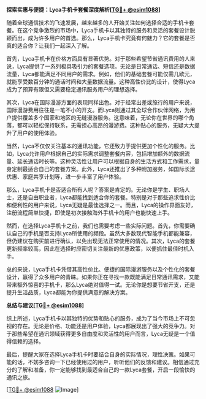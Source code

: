 **探索实惠与便捷：Lyca手机卡套餐深度解析[[TG💪+ @esim1088](https://t.me/s/esim1088)]**

随着全球通信技术的飞速发展，越来越多的人开始关注如何选择合适的手机卡套餐。在这个竞争激烈的市场中，Lyca手机卡以其独特的服务和灵活的套餐设计脱颖而出，成为许多用户的首选。那么，Lyca手机卡究竟有何魅力？它的套餐是否真的适合你？让我们一起深入了解。

首先，Lyca手机卡在价格方面具有显著优势。对于那些希望节省通讯费用的人来说，Lyca提供了一系列极具吸引力的套餐选项。无论是日常通话、短信还是数据流量，Lyca都能满足不同用户的需求。例如，他们的基础套餐可能仅需几欧元，就能享受数百分钟的通话时间和大量数据流量。这种高性价比的设计，使得Lyca成为了预算有限但又需要稳定通讯服务用户的理想选择。

其次，Lyca在国际漫游方面的表现同样出色。对于经常出差或旅行的用户来说，国际漫游费用往往是一笔不小的开支。而Lyca则通过其全球合作伙伴网络，为用户提供覆盖多个国家和地区的无缝漫游服务。这意味着，无论你在世界的哪个角落，都可以轻松保持联系，无需担心高昂的漫游费。这种贴心的服务，无疑大大提升了用户的使用体验。

当然，Lyca不仅仅关注基本的通讯功能，它还致力于提供更加个性化的服务。比如，Lyca允许用户根据自己的实际需求调整套餐内容，包括增加额外的数据流量、延长通话时长等。这种灵活性让用户可以根据自身的生活方式和工作需求，量身定制最适合自己的套餐方案。此外，Lyca还推出了多种附加服务，如国际长途优惠、家庭共享计划等，进一步丰富了用户体验。

那么，Lyca手机卡是否适合所有人呢？答案是肯定的。无论你是学生、职场人士，还是自由职业者，Lyca都能找到适合你的套餐。特别是对于那些追求性价比和便利性的用户来说，Lyca无疑是最佳选择之一。而且，Lyca的操作界面友好，注册流程简单快捷，即使是初次接触海外手机卡的用户也能快速上手。

然而，在选择Lyca手机卡之前，我们也需要考虑一些实际问题。首先，你需要确认自己的手机是否支持Lyca所使用的频段。虽然大多数现代智能手机都能兼容，但仍建议在购买前进行确认，以免出现无法正常使用的情况。其次，Lyca的套餐更新频率较高，因此在选择时应密切关注最新的优惠政策，以便抓住最佳时机入手。

总的来说，Lyca手机卡凭借其高性价比、便捷的国际漫游服务以及个性化的套餐设计，赢得了众多用户的青睐。如果你正在寻找一款既能满足日常通讯需求，又能带来额外惊喜的手机卡，那么Lyca绝对值得一试。无论你是想要节省开支，还是提升生活品质，Lyca都能为你提供满意的解决方案。

**总结与建议[[TG💪+ @esim1088](https://t.me/s/esim1088)]**

综上所述，Lyca手机卡以其独特的优势和贴心的服务，成为了当今市场上不可忽视的存在。无论是价格、功能还是用户体验，Lyca都展现出了强大的竞争力。对于那些希望在通讯领域获得更多自由度和灵活性的用户而言，Lyca无疑是一个值得信赖的选择。

最后，提醒大家在选择Lyca手机卡时要结合自身的实际情况，理性决策。如果可能的话，不妨多咨询一下已经使用过的用户，听听他们的反馈和建议。相信通过充分的了解和准备，你一定能够找到最适合自己的一款Lyca套餐，开启一段愉快的通讯之旅。

[[TG💪+ @esim1088](https://t.me/s/esim1088) ![Image](https://i.postimg.cc/4NQfJmqS/Snipaste-2025-05-13-00-14-12.png)]